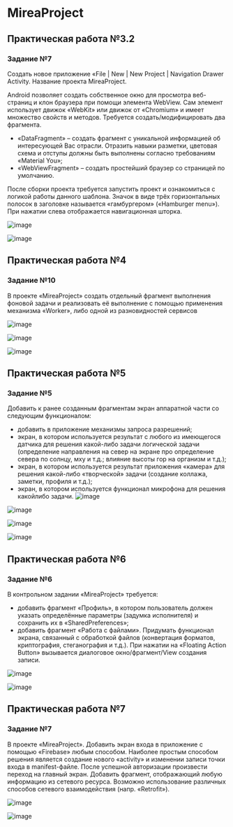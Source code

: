 # MireaProject

## Практическая работа №3.2

### Задание №7

Создать новое приложение «File | New | New Project | Navigation Drawer Activity.
Название проекта MireaProject.

Android позволяет создать собственное окно для просмотра веб-страниц и
клон браузера при помощи элемента WebView. Сам элемент использует движок
«WebKit» или движок от «Chromium» и имеет множество свойств и методов.
Требуется создать/модифицировать два фрагмента.

- «DataFragment» – создать фрагмент с уникальной информацией об
интересующей Вас отрасли. Отразить навыки разметки, цветовая схема и отступы
должны быть выполнены согласно требованиям «Material You»;
- «WebViewFragment» – создать простейший браузер со страницей по
умолчанию.

После сборки проекта требуется запустить проект и ознакомиться с логикой
работы данного шаблона. Значок в виде трёх горизонтальных полосок в заголовке
называется «гамбургером» («Hamburger menu»). При нажатии слева отображается
навигационная шторка.

![image](https://github.com/user-attachments/assets/a22c3729-0b52-4f4e-b8a5-fab425b4f186)

![image](https://github.com/user-attachments/assets/16163378-b382-4ea2-9069-276e0af6a22d)

## Практическая работа №4

### Задание №10

В проекте «MireaProject» создать отдельный фрагмент выполнения фоновой задачи и реализовать её выполнение с помощью применения механизма «Worker», либо одной из разновидностей сервисов

![image](https://github.com/user-attachments/assets/52833a71-717f-40ea-8dd6-47b92f888dc2)

![image](https://github.com/user-attachments/assets/f104f56f-0e6f-4fe5-86f9-9fc77abdcda6)

![image](https://github.com/user-attachments/assets/d0b795c4-4be6-4fb3-9a0d-0de83bd34abd)

## Практическая работа №5

### Задание №5

Добавить к ранее созданным фрагментам экран аппаратной части со следующим функционалом:
- добавить в приложение механизмы запроса разрешений;
- экран, в котором используется результат с любого из имеющегося датчика
для решения какой-либо задачи логической задачи (определение направления на
север на экране про определение севера по солнцу, мху и т.д.; влияние высоты гор
на организм и т.д.);
- экран, в котором используется результат приложения «камера» для
решения какой-либо «творческой» задачи (создание коллажа, заметки, профиля
и т.д.);
- экран, в котором используется функционал микрофона для решения какойлибо задачи.
![image](https://github.com/user-attachments/assets/3988a817-882c-4b97-8211-16bb6de9b026)

![image](https://github.com/user-attachments/assets/21a5ef75-71c0-424c-8390-0fe531c73dc3)

![image](https://github.com/user-attachments/assets/331d7712-348b-48d4-b187-9cc2afad41cf)

![image](https://github.com/user-attachments/assets/29c9f512-5c97-4370-af18-7551db1d97aa)

## Практическая работа №6

### Задание №6

В контрольном задании «MireaProject» требуется: 
- добавить фрагмент «Профиль», в котором пользователь должен указать определённые параметры (задумка исполнителя) и сохранить их в «SharedPreferences»;
 - добавить фрагмент «Работа с файлами». 
Придумать функционал экрана, связанный с обработкой файлов (конвертация форматов, криптография, стеганография и т.д.). При нажатии на «Floating Action Button» вызывается диалоговое окно/фрагмент/View создания записи.

![image](https://github.com/user-attachments/assets/9afe470b-70c3-45f9-a30a-5792c651d63d)

![image](https://github.com/user-attachments/assets/07b293c0-0159-4615-b418-2978b5e35de8)

## Практическая работа №7

### Задание №7

В проекте «MireaProject». Добавить экран входа в приложение с помощью «Firebase» любым способом. Наиболее простым способом решения является создание нового «activity» и изменении записи точки входа в manifest-файле. После успешной авторизации произвести переход на главный экран. Добавить фрагмент, отображающий любую информацию из сетевого ресурса. Возможно использование различных способов сетевого взаимодействия (напр. «Retrofit»).

![image](https://github.com/user-attachments/assets/b20703ab-f86f-48ea-8f09-a851b33f4bf6)

![image](https://github.com/user-attachments/assets/8eb9d138-3174-4451-a32c-1baa8c737d0f)


